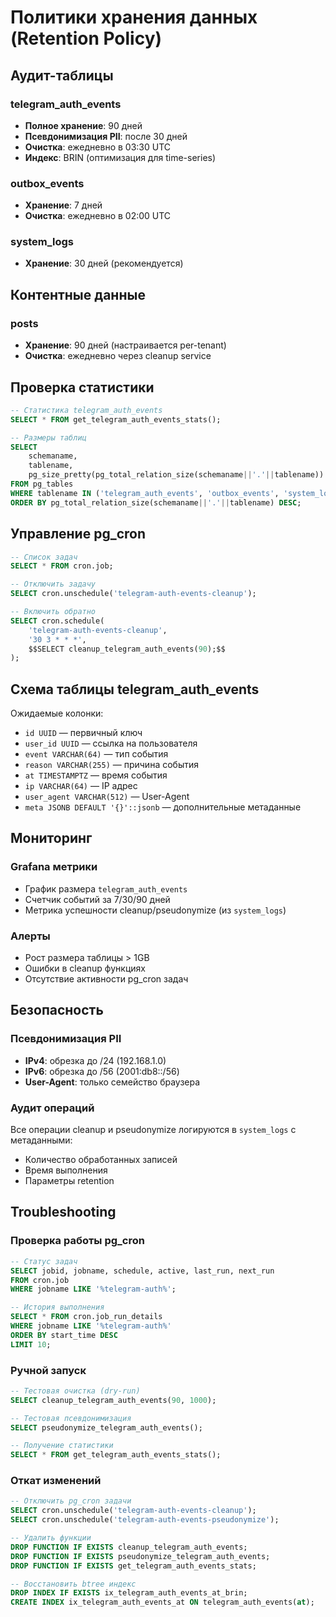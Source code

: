 # Политики хранения данных (Retention Policy)

## Аудит-таблицы

### telegram_auth_events
- **Полное хранение**: 90 дней
- **Псевдонимизация PII**: после 30 дней
- **Очистка**: ежедневно в 03:30 UTC
- **Индекс**: BRIN (оптимизация для time-series)

### outbox_events
- **Хранение**: 7 дней
- **Очистка**: ежедневно в 02:00 UTC

### system_logs
- **Хранение**: 30 дней (рекомендуется)

## Контентные данные

### posts
- **Хранение**: 90 дней (настраивается per-tenant)
- **Очистка**: ежедневно через cleanup service

## Проверка статистики

```sql
-- Статистика telegram_auth_events
SELECT * FROM get_telegram_auth_events_stats();

-- Размеры таблиц
SELECT 
    schemaname,
    tablename,
    pg_size_pretty(pg_total_relation_size(schemaname||'.'||tablename)) as size
FROM pg_tables 
WHERE tablename IN ('telegram_auth_events', 'outbox_events', 'system_logs')
ORDER BY pg_total_relation_size(schemaname||'.'||tablename) DESC;
```

## Управление pg_cron

```sql
-- Список задач
SELECT * FROM cron.job;

-- Отключить задачу
SELECT cron.unschedule('telegram-auth-events-cleanup');

-- Включить обратно
SELECT cron.schedule(
    'telegram-auth-events-cleanup',
    '30 3 * * *',
    $$SELECT cleanup_telegram_auth_events(90);$$
);
```

## Схема таблицы telegram_auth_events

Ожидаемые колонки:
- `id UUID` — первичный ключ
- `user_id UUID` — ссылка на пользователя
- `event VARCHAR(64)` — тип события
- `reason VARCHAR(255)` — причина события
- `at TIMESTAMPTZ` — время события
- `ip VARCHAR(64)` — IP адрес
- `user_agent VARCHAR(512)` — User-Agent
- `meta JSONB DEFAULT '{}'::jsonb` — дополнительные метаданные

## Мониторинг

### Grafana метрики
- График размера `telegram_auth_events`
- Счетчик событий за 7/30/90 дней
- Метрика успешности cleanup/pseudonymize (из `system_logs`)

### Алерты
- Рост размера таблицы > 1GB
- Ошибки в cleanup функциях
- Отсутствие активности pg_cron задач

## Безопасность

### Псевдонимизация PII
- **IPv4**: обрезка до /24 (192.168.1.0)
- **IPv6**: обрезка до /56 (2001:db8::/56)
- **User-Agent**: только семейство браузера

### Аудит операций
Все операции cleanup и pseudonymize логируются в `system_logs` с метаданными:
- Количество обработанных записей
- Время выполнения
- Параметры retention

## Troubleshooting

### Проверка работы pg_cron
```sql
-- Статус задач
SELECT jobid, jobname, schedule, active, last_run, next_run 
FROM cron.job 
WHERE jobname LIKE '%telegram-auth%';

-- История выполнения
SELECT * FROM cron.job_run_details 
WHERE jobname LIKE '%telegram-auth%' 
ORDER BY start_time DESC 
LIMIT 10;
```

### Ручной запуск
```sql
-- Тестовая очистка (dry-run)
SELECT cleanup_telegram_auth_events(90, 1000);

-- Тестовая псевдонимизация
SELECT pseudonymize_telegram_auth_events();

-- Получение статистики
SELECT * FROM get_telegram_auth_events_stats();
```

### Откат изменений
```sql
-- Отключить pg_cron задачи
SELECT cron.unschedule('telegram-auth-events-cleanup');
SELECT cron.unschedule('telegram-auth-events-pseudonymize');

-- Удалить функции
DROP FUNCTION IF EXISTS cleanup_telegram_auth_events;
DROP FUNCTION IF EXISTS pseudonymize_telegram_auth_events;
DROP FUNCTION IF EXISTS get_telegram_auth_events_stats;

-- Восстановить btree индекс
DROP INDEX IF EXISTS ix_telegram_auth_events_at_brin;
CREATE INDEX ix_telegram_auth_events_at ON telegram_auth_events(at);
```
